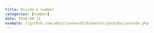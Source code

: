 ```yaml
---
title: Divide a number
categories: [number]
date: 2020-09-11
example: //github.com/a8nJ/sienna/blob/master/youtube/youtube.php
---
```

